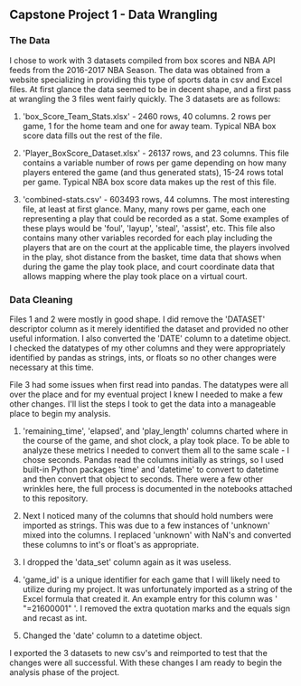 ## Capstone Project 1 - Data Wrangling

### The Data

I chose to work with 3 datasets compiled from box scores and NBA API feeds from the 2016-2017 NBA Season. The data was obtained from a website specializing in providing this type of sports data in csv and Excel files. At first glance the data seemed to be in decent shape, and a first pass at wrangling the 3 files went fairly quickly. The 3 datasets are as follows:
        
1. 'box_Score_Team_Stats.xlsx' - 2460 rows, 40 columns. 2 rows per game, 1 for the home team and one for away team. Typical NBA box score data fills out the rest of the file.
        
2. 'Player_BoxScore_Dataset.xlsx' - 26137 rows, and 23 columns. This file contains a variable number of rows per game depending on how many players entered the game (and thus generated stats), 15-24 rows total per game. Typical NBA box score data makes up the rest of this file.
        
3. 'combined-stats.csv' - 603493 rows, 44 columns. The most interesting file, at least at first glance. Many, many rows per game, each one representing a play that could be recorded as a stat. Some examples of these plays would be 'foul', 'layup', 'steal', 'assist', etc. This file also contains many other variables recorded for each play including the players that are on the court at the applicable time, the players involved in the play, shot distance from the basket, time data that shows when during the game the play took place, and court coordinate data that allows mapping where the play took place on a virtual court. 
        
### Data Cleaning

Files 1 and 2 were mostly in good shape. I did remove the 'DATASET' descriptor column as it merely identified the dataset and provided no other useful information. I also converted the 'DATE' column to a datetime object. I checked the datatypes of my other columns and they were appropriately identified by pandas as strings, ints, or floats so no other changes were necessary at this time.

File 3 had some issues when first read into pandas. The datatypes were all over the place and for my eventual project I knew I needed to make a few other changes. I'll list the steps I took to get the data into a manageable place to begin my analysis.

1. 'remaining_time', 'elapsed', and 'play_length' columns charted where in the course of the game, and shot clock, a play took place. To be able to analyze these metrics I needed to convert them all to the same scale - I chose seconds. Pandas read the columns initially as strings, so I used built-in Python packages 'time' and 'datetime' to convert to datetime and then convert that object to seconds. There were a few other wrinkles here, the full process is documented in the notebooks attached to this repository.

2. Next I noticed many of the columns that should hold numbers were imported as strings. This was due to a few instances of 'unknown' mixed into the columns. I replaced 'unknown' with NaN's and converted these columns to int's or float's as appropriate. 

3. I dropped the 'data_set' column again as it was useless.

4. 'game_id' is a unique identifier for each game that I will likely need to utilize during my project. It was unfortunately imported as a string of the Excel formula that created it. An example entry for this column was ' "=21600001" '. I removed the extra quotation marks and the equals sign and recast as int.

5. Changed the 'date' column to a datetime object.

I exported the 3 datasets to new csv's and reimported to test that the changes were all successful. With these changes I am ready to begin the analysis phase of the project.
